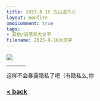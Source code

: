 ```yaml
---
title: 2023.8.16 五山送り火
layout: bonfire
omoicomment: true
tags:
- 其他/日落和大文字
filename: 2023-8-16大文字
---
```


<img src="https://drive.google.com/thumbnail?id=1iscqnMLlz0QoW8WTgb-w8kcbBffEOzS9&sz=w600" />
<hr style="width:50px;text-align:left;margin-left:0">

这样不会暴露隐私了吧（有隐私么,你

### [< back](https://wzetto.github.io/wz369.github.io/omoi_main/omoi.html)

<script>
  window.onload = function(){
    let txt = document.getElementById("side_text");
    txt.innerHTML = "";
  }
</script>
  
